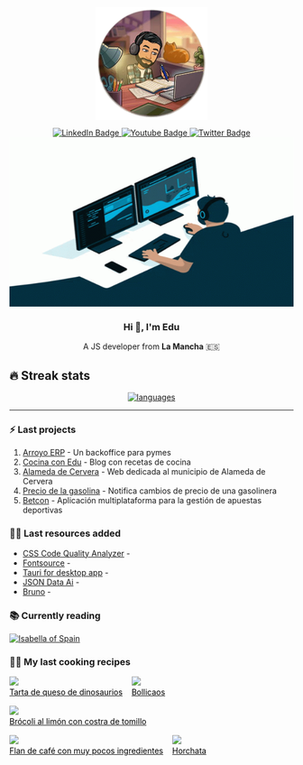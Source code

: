 <link rel="stylesheet" type="text/css" href="styles.css">

<p align="center" width="300">
   <img align="center" width="200" src="./assets/image.png" />
</p>

<div id="social" align="center">
  <div id="badges">
    <a href="https://www.linkedin.com/in/eduardoparramazuecos/">
      <img src="https://img.shields.io/badge/LinkedIn-blue?style=for-the-badge&logo=linkedin&logoColor=white" alt="LinkedIn Badge"/>
    </a>
    <a href="http://www.eduardoparra.es/">
      <img src="https://img.shields.io/badge/Blogger-orange?style=for-the-badge&logo=blogger&logoColor=white" alt="Youtube Badge"/>
    </a>
    <a href="https://twitter.com/_eduparra">
      <img src="https://img.shields.io/badge/Twitter-blue?style=for-the-badge&logo=twitter&logoColor=white" alt="Twitter Badge"/>
    </a>
  </div>
</div>

<div align="center">
  <img src="./assets/coding.gif" width="600" height="300"/>
</div>

<div align="center">
  <h3>Hi 👋, I'm Edu </h3>
  <p>A JS developer from <span style='font-weight: bold'>La Mancha</span> 🇪🇸</p>
</div>

## 🔥 Streak stats

<div align="center" width='auto'>
  <a href="https://github.com/anuraghazra/github-readme-stats">
    <img alt="languages" src="https://github-readme-stats.vercel.app/api/top-langs/?username=soker90&layout=compact&theme=react"/>
  </a>
</div>

---

### :zap: Last projects

1. [Arroyo ERP](https://github.com/soker90/arroyo-erp-project) - Un backoffice para pymes
2. [Cocina con Edu](https://github.com/soker90/cooking-blog) - Blog con recetas de cocina
3. [Alameda de Cervera](https://alamedadecervera.com) - Web dedicada al municipio de Alameda de Cervera
4. [Precio de la gasolina](https://github.com/soker90/precio-gasolina) - Notifica cambios de precio de una gasolinera
5. [Betcon](http://betcon.eduardoparra.es) - Aplicación multiplataforma para la gestión de apuestas deportivas

### 👨‍🎓 Last resources added

<!-- START_SECTION:links -->
- [CSS Code Quality Analyzer](https://link.eduardoparra.es/30) - 
- [Fontsource](https://link.eduardoparra.es/29) - 
- [Tauri for desktop app](https://link.eduardoparra.es/28) - 
- [JSON Data Ai](https://link.eduardoparra.es/27) - 
- [Bruno](https://link.eduardoparra.es/26) - 
<!-- END_SECTION:links -->

<!-- START_SECTION:books -->

### 📚 Currently reading

[![Isabella of Spain](http://books.google.com/books/content?id=M_mwngEACAAJ&printsec=frontcover&img=1&zoom=1&source=gbs_api)](https://github.com/soker90/libros/issues/2 "Isabella of Spain by William Thomas Walsh")

<!-- END_SECTION:books -->

### 🧑‍🍳 My last cooking recipes

<div style='display: flex; gap: 1rem; flex-wrap: wrap;'>
<!-- START_SECTION:recipes -->
<div>
    <a href='https://recetas.eduardoparra.es/blog/cheesecake-de-dinosaurios/' target="_blank">
        <img height="160px" style="object-fit: cover; min-width: '80px'" src='https://recetas.eduardoparra.es/images/uploads/cheesecake-dinosaurios.webp' />
        <div style="color: black; max-width: 100%">Tarta de queso de dinosaurios</div>
    </a>
</div>
<div>
    <a href='https://recetas.eduardoparra.es/blog/bollicaos/' target="_blank">
        <img height="160px" style="object-fit: cover; min-width: '80px'" src='https://recetas.eduardoparra.es/images/uploads/bollicaos.webp' />
        <div style="color: black; max-width: 100%">Bollicaos</div>
    </a>
</div>
<div>
    <a href='https://recetas.eduardoparra.es/blog/br%C3%B3coli-al-lim%C3%B3n-con-costra-de-tomillo/' target="_blank">
        <img height="160px" style="object-fit: cover; min-width: '80px'" src='https://recetas.eduardoparra.es/assets/logo.svg' />
        <div style="color: black; max-width: 100%">Brócoli al limón con costra de tomillo</div>
    </a>
</div>
<div>
    <a href='https://recetas.eduardoparra.es/blog/postre-de-cafe/' target="_blank">
        <img height="160px" style="object-fit: cover; min-width: '80px'" src='https://recetas.eduardoparra.es/images/uploads/postre-cafe.webp' />
        <div style="color: black; max-width: 100%">Flan de café con muy pocos ingredientes</div>
    </a>
</div>
<div>
    <a href='https://recetas.eduardoparra.es/blog/horchata/' target="_blank">
        <img height="160px" style="object-fit: cover; min-width: '80px'" src='https://recetas.eduardoparra.es/images/uploads/img_20221030_122749.jpg' />
        <div style="color: black; max-width: 100%">Horchata</div>
    </a>
</div>
<!-- END_SECTION:recipes -->
</div>